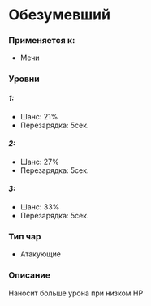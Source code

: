 # Обезумевший

### Применяется к:

* Мечи

### Уровни

#### _1:_&#x20;

* Шанс: 21%
* Перезарядка:  5сек.

#### _2:_

* Шанс: 27%
* Перезарядка:  5сек.&#x20;

#### _3:_&#x20;

* Шанс: 33%
* Перезарядка:  5сек.

### Тип чар

* Атакующие

### Описание

Наносит больше урона при низком HP
